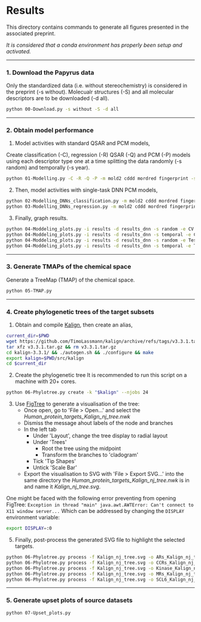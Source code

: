 
# Results
This directory contains commands to generate all figures presented in the associated preprint.

*It is considered that a conda environment has properly been setup and activated.*
____
 ### 1. Download the Papyrus data
Only the standardized data (i.e. without stereochemistry) is considered in the preprint (-s without).
Molecualr structures (-S) and all molecular descriptors are to be downloaded (-d all). 
```bash
python 00-Download.py -s without -S -d all
```
______
 ### 2. Obtain model performance
 
1. Model activities with standard QSAR and PCM models,
    
Create classification (-C), regression (-R) QSAR (-Q) and PCM (-P) models using each descriptor type one at a time splitting the data randomly (-s random) and temporally (-s year).
```bash
python 01-Modelling.py -C -R -Q -P -m mold2 cddd mordred fingerprint -s random year
```
    
2. Then, model activities with single-task DNN PCM models,

```bash
python 02-Modelling_DNNs_classification.py -m mold2 cddd mordred fingerprint -s random year
python 03-Modelling_DNNs_regression.py -m mold2 cddd mordred fingerprint -s random year
```
3. Finally, graph results.
```bash
python 04-Moddeling_plots.py -i results -d results_dnn -s random -e CV --summary CV_random.tsv avg_CV_random.tsv QSAR_CV_random.svg PCM_CV_random.svg DNN_CV_random.svg ALL_CV_random.svg
python 04-Moddeling_plots.py -i results -d results_dnn -s temporal -e CV --summary CV_temporal.tsv avg_CV_temporal.tsv QSAR_CV_temporal.svg PCM_CV_temporal.svg DNN_CV_temporal.svg ALL_CV_temporal.svg
python 04-Moddeling_plots.py -i results -d results_dnn -s random -e Test --summary test-set_random.tsv avg_test-set_random.tsv QSAR_test-set_random.svg PCM_test-set_random.svg DNN_test-set_random.svg ALL_test-set_random.svg
python 04-Moddeling_plots.py -i results -d results_dnn -s temporal -e Test --summary test-set_temporal.tsv avg_test-set_temporal.tsv QSAR_test-set_temporal.svg PCM_test-set_temporal.svg DNN_test-set_temporal.svg ALL_test-set_temporal.svg
```
______
 ### 3. Generate TMAPs of the chemical space
 Generate a TreeMap (TMAP) of the chemical space.
```bash
python 05-TMAP.py
```
______
### 4. Create phylogenetic trees of the target subsets

1. Obtain and compile [Kalign](https://github.com/TimoLassmann/kalign/releases/tag/v3.3.1), then create an alias,
```bash
current_dir=$PWD
wget https://github.com/TimoLassmann/kalign/archive/refs/tags/v3.3.1.tar.gz
tar xfz v3.3.1.tar.gz && rm v3.3.1.tar.gz
cd kalign-3.3.1/ && ./autogen.sh && ./configure && make
export kalign=$PWD/src/kalign
cd $current_dir
```
2. Create the phylogenetic tree
It is recommended to run this script on a machine with 20+ cores.
```bash
python 06-Phylotree.py create -k "$kalign" --njobs 24
```
3. Use [FigTree](https://github.com/rambaut/figtree/releases/tag/v1.4.4) to generate a visualisation of the tree:
    - Once open, go to 'File > Open...' and select the *Human_protein_targets_Kalign_nj_tree.nwk*
    - Dismiss the message ahout labels of the node and branches
    - In the left tab
        - Under 'Layout', change the tree display to radial layout
        - Under 'Trees'
            - Root the tree using the midpoint
            - Transform the branches to 'cladogram'
        - Tick 'Tip Shapes'
        - Untick 'Scale Bar'
    - Export the visualisation to SVG with 'File > Export SVG...' into the same directory the *Human_protein_targets_Kalign_nj_tree.nwk* is in and name it *Kalign_nj_tree.svg*.
 
 One might be faced with the following error preventing from opening FigTree:
 ```Exception in thread "main" java.awt.AWTError: Can't connect to X11 window server...```
 Which can be addressed by changing the ```DISPLAY``` environment variable:
```bash
export DISPLAY=:0
```

5. Finally, post-process the generated SVG file to highlight the selected targets.
```bash
python 06-Phylotree.py process -f Kalign_nj_tree.svg -o ARs_Kalign_nj_tree.svg -H "{{'l5': 'Adenosine receptor'}: '#0072B2'}" --scaling 4
python 06-Phylotree.py process -f Kalign_nj_tree.svg -o CCRs_Kalign_nj_tree.svg -H "{{'l5': 'CC chemokine receptor'}: '#009E73'}" --scaling 4
python 06-Phylotree.py process -f Kalign_nj_tree.svg -o Kinase_Kalign_nj_tree.svg -H "{{'l2': 'Kinase'}: '#CC79A7'}" --scaling 4
python 06-Phylotree.py process -f Kalign_nj_tree.svg -o MRs_Kalign_nj_tree.svg -H "{{'l4': 'Monoamine receptor'}: '#F0E442'}" --scaling 4
python 06-Phylotree.py process -f Kalign_nj_tree.svg -o SCL6_Kalign_nj_tree.svg -H "{{'l4': 'SLC06 neurotransmitter transporter family'}: '#D55E00'}" --scaling 4
```
______
### 5. Generate upset plots of source datasets
```bash
python 07-Upset_plots.py
```
